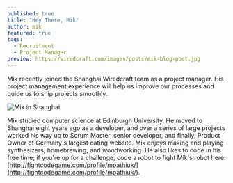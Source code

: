 ```yaml
---
published: true
title: "Hey There, Mik"
author: mik
featured: true
tags:
  - Recruitment
  - Project Manager
preview: https://wiredcraft.com/images/posts/mik-blog-post.jpg
---
```


Mik recently joined the Shanghai Wiredcraft team as a project manager. His project management experience will help us improve our processes and guide us to ship projects smoothly.

<!-- more -->

![Mik in Shanghai](https://wiredcraft.com/images/posts/mik-blog-post.jpg)

Mik studied computer science at Edinburgh University. He moved to Shanghai eight years ago as a developer, and over a series of large projects worked his way up to Scrum Master, senior developer, and finally, Product Owner of Germany's largest dating website. Mik enjoys making and playing synthesizers, homebrewing, and woodworking. He also likes to code in his free time; if you're up for a challenge, code a robot to fight Mik's robot here: [http://fightcodegame.com/profile/mpathiuk/](http://fightcodegame.com/profile/mpathiuk/).
